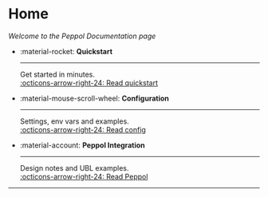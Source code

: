 # Home

_Welcome to the Peppol Documentation page_

<!-- Custom Html class for clean cards pointing to important directories -->
<div class="grid cards" markdown>

- :material-rocket: __Quickstart__

    ---

    Get started in minutes.  
    [:octicons-arrow-right-24: Read quickstart](getting-started/index.md)

- :material-mouse-scroll-wheel: __Configuration__

    ---

    Settings, env vars and examples.  
    [:octicons-arrow-right-24: Read config](getting-started/config.md)

- :material-account: __Peppol Integration__

    ---

    Design notes and UBL examples.  
    [:octicons-arrow-right-24: Read Peppol](integration/peppol.md)

</div>

---